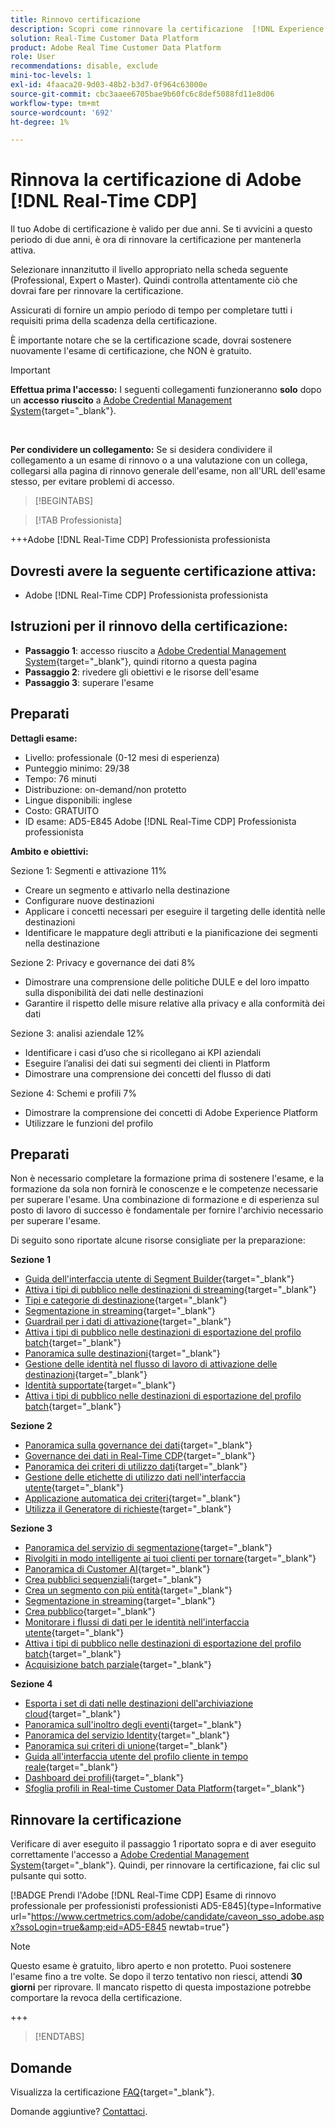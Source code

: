 ```yaml
---
title: Rinnovo certificazione
description: Scopri come rinnovare la certificazione  [!DNL Experience Platform]  in [!DNL Real-Time Customer Data Platform].
solution: Real-Time Customer Data Platform
product: Adobe Real Time Customer Data Platform
role: User
recommendations: disable, exclude
mini-toc-levels: 1
exl-id: 4faaca20-9d03-48b2-b3d7-0f964c63000e
source-git-commit: cbc3aaee6705bae9b60fc6c8def5088fd11e8d06
workflow-type: tm+mt
source-wordcount: '692'
ht-degree: 1%

---
```


# Rinnova la certificazione di Adobe [!DNL Real-Time CDP]

Il tuo Adobe di certificazione è valido per due anni. Se ti avvicini a questo periodo di due anni, è ora di rinnovare la certificazione per mantenerla attiva.

Selezionare innanzitutto il livello appropriato nella scheda seguente (Professional, Expert o Master). Quindi controlla attentamente ciò che dovrai fare per rinnovare la certificazione.

Assicurati di fornire un ampio periodo di tempo per completare tutti i requisiti prima della scadenza della certificazione.

È importante notare che se la certificazione scade, dovrai sostenere nuovamente l&#39;esame di certificazione, che NON è gratuito.

>[!IMPORTANT]
>
>**Effettua prima l&#39;accesso:** I seguenti collegamenti funzioneranno **solo** dopo un **accesso riuscito** a [Adobe Credential Management System](https://www.certmetrics.com/adobe){target="_blank"}.
>
><br>
>
>**Per condividere un collegamento:** Se si desidera condividere il collegamento a un esame di rinnovo o a una valutazione con un collega, collegarsi alla pagina di rinnovo generale dell&#39;esame, non all&#39;URL dell&#39;esame stesso, per evitare problemi di accesso.

>[!BEGINTABS]

>[!TAB Professionista]

+++Adobe [!DNL Real-Time CDP] Professionista professionista

## Dovresti avere la seguente certificazione **attiva**:

* Adobe [!DNL Real-Time CDP] Professionista professionista

## Istruzioni per il rinnovo della certificazione:

* **Passaggio 1**: accesso riuscito a [Adobe Credential Management System](https://www.certmetrics.com/adobe){target="_blank"}, quindi ritorno a questa pagina
* **Passaggio 2**: rivedere gli obiettivi e le risorse dell&#39;esame
* **Passaggio 3**: superare l&#39;esame

## Preparati

**Dettagli esame:**

* Livello: professionale (0-12 mesi di esperienza)
* Punteggio minimo: 29/38
* Tempo: 76 minuti
* Distribuzione: on-demand/non protetto
* Lingue disponibili: inglese
* Costo: GRATUITO
* ID esame: AD5-E845 Adobe [!DNL Real-Time CDP] Professionista professionista

**Ambito e obiettivi:**

Sezione 1: Segmenti e attivazione 11%

* Creare un segmento e attivarlo nella destinazione
* Configurare nuove destinazioni
* Applicare i concetti necessari per eseguire il targeting delle identità nelle destinazioni
* Identificare le mappature degli attributi e la pianificazione dei segmenti nella destinazione

Sezione 2: Privacy e governance dei dati 8%

* Dimostrare una comprensione delle politiche DULE e del loro impatto sulla disponibilità dei dati nelle destinazioni
* Garantire il rispetto delle misure relative alla privacy e alla conformità dei dati

Sezione 3: analisi aziendale 12%

* Identificare i casi d’uso che si ricollegano ai KPI aziendali
* Eseguire l’analisi dei dati sui segmenti dei clienti in Platform
* Dimostrare una comprensione dei concetti del flusso di dati

Sezione 4: Schemi e profili 7%

* Dimostrare la comprensione dei concetti di Adobe Experience Platform
* Utilizzare le funzioni del profilo

## Preparati

Non è necessario completare la formazione prima di sostenere l&#39;esame, e la formazione da sola non fornirà le conoscenze e le competenze necessarie per superare l&#39;esame. Una combinazione di formazione e di esperienza sul posto di lavoro di successo è fondamentale per fornire l&#39;archivio necessario per superare l&#39;esame.

Di seguito sono riportate alcune risorse consigliate per la preparazione:

**Sezione 1**

* [Guida dell&#39;interfaccia utente di Segment Builder](https://experienceleague.adobe.com/docs/experience-platform/segmentation/ui/segment-builder.html?lang=it){target="_blank"}
* [Attiva i tipi di pubblico nelle destinazioni di streaming](https://experienceleague.adobe.com/docs/experience-platform/destinations/ui/activate/activate-segment-streaming-destinations.html){target="_blank"}
* [Tipi e categorie di destinazione](https://experienceleague.adobe.com/docs/experience-platform/destinations/destination-types.html){target="_blank"}
* [Segmentazione in streaming](https://experienceleague.adobe.com/docs/experience-platform/segmentation/ui/streaming-segmentation.html?lang=it){target="_blank"}
* [Guardrail per i dati di attivazione](https://experienceleague.adobe.com/docs/experience-platform/destinations/guardrails.html){target="_blank"}
* [Attiva i tipi di pubblico nelle destinazioni di esportazione del profilo batch](https://experienceleague.adobe.com/docs/experience-platform/destinations/ui/activate/activate-batch-profile-destinations.html){target="_blank"}
* [Panoramica sulle destinazioni](https://experienceleague.adobe.com/docs/experience-platform/destinations/home.html?lang=it){target="_blank"}
* [Gestione delle identità nel flusso di lavoro di attivazione delle destinazioni](https://experienceleague.adobe.com/docs/experience-platform/destinations/how-destinations-work/identity-handling.html){target="_blank"}
* [Identità supportate](https://experienceleague.adobe.com/docs/experience-platform/destinations/catalog/social/facebook.html#supported-identities){target="_blank"}
* [Attiva i tipi di pubblico nelle destinazioni di esportazione del profilo batch](https://experienceleague.adobe.com/docs/experience-platform/destinations/ui/activate/activate-batch-profile-destinations.html){target="_blank"}

**Sezione 2**

* [Panoramica sulla governance dei dati](https://experienceleague.adobe.com/docs/experience-platform/data-governance/home.html?lang=it){target="_blank"}
* [Governance dei dati in Real-Time CDP](https://experienceleague.adobe.com/docs/experience-platform/rtcdp/privacy/data-governance-overview.html){target="_blank"}
* [Panoramica dei criteri di utilizzo dati](https://experienceleague.adobe.com/docs/experience-platform/data-governance/policies/overview.html?lang=it){target="_blank"}
* [Gestione delle etichette di utilizzo dati nell&#39;interfaccia utente](https://experienceleague.adobe.com/docs/experience-platform/data-governance/labels/user-guide.html?lang=it){target="_blank"}
* [Applicazione automatica dei criteri](https://experienceleague.adobe.com/docs/experience-platform/data-governance/enforcement/auto-enforcement.html?lang=it){target="_blank"}
* [Utilizza il Generatore di richieste](https://experienceleague.adobe.com/docs/experience-platform/privacy/ui/user-guide.html?lang=it#request-builder){target="_blank"}

**Sezione 3**

* [Panoramica del servizio di segmentazione](https://experienceleague.adobe.com/docs/experience-platform/segmentation/home.html?lang=it){target="_blank"}
* [Rivolgiti in modo intelligente ai tuoi clienti per tornare](https://experienceleague.adobe.com/docs/experience-platform/rtcdp/use-cases/personalization-insights-engagement/intelligent-re-engagement.html){target="_blank"}
* [Panoramica di Customer AI](https://experienceleague.adobe.com/docs/experience-platform/intelligent-services/customer-ai/overview.html){target="_blank"}
* [Crea pubblici sequenziali](https://experienceleague.adobe.com/docs/platform-learn/tutorials/audiences/create-sequential-audiences.html){target="_blank"}
* [Crea un segmento con più entità](https://experienceleague.adobe.com/docs/platform-learn/getting-started-for-data-architects-and-data-engineers/build-segments.html?lang=en#build-a-multi-entity-segment){target="_blank"}
* [Segmentazione in streaming](https://experienceleague.adobe.com/docs/experience-platform/segmentation/ui/streaming-segmentation.html?lang=it){target="_blank"}
* [Crea pubblico](https://experienceleague.adobe.com/docs/platform-learn/tutorials/audiences/create-audiences.html){target="_blank"}
* [Monitorare i flussi di dati per le identità nell&#39;interfaccia utente](https://experienceleague.adobe.com/docs/experience-platform/dataflows/ui/monitor-identities.html){target="_blank"}
* [Attiva i tipi di pubblico nelle destinazioni di esportazione del profilo batch](https://experienceleague.adobe.com/docs/experience-platform/destinations/ui/activate/activate-batch-profile-destinations.html){target="_blank"}
* [Acquisizione batch parziale](https://experienceleague.adobe.com/docs/experience-platform/ingestion/batch/partial.html){target="_blank"}

**Sezione 4**

* [Esporta i set di dati nelle destinazioni dell&#39;archiviazione cloud](https://experienceleague.adobe.com/docs/experience-platform/destinations/ui/activate/export-datasets.html){target="_blank"}
* [Panoramica sull&#39;inoltro degli eventi](https://experienceleague.adobe.com/docs/experience-platform/tags/event-forwarding/overview.html){target="_blank"}
* [Panoramica del servizio Identity](https://experienceleague.adobe.com/docs/experience-platform/identity/home.html?lang=it){target="_blank"}
* [Panoramica sui criteri di unione](https://experienceleague.adobe.com/docs/experience-platform/profile/merge-policies/overview.html){target="_blank"}
* [Guida all&#39;interfaccia utente del profilo cliente in tempo reale](https://experienceleague.adobe.com/docs/experience-platform/profile/ui/user-guide.html?lang=it){target="_blank"}
* [Dashboard dei profili](https://experienceleague.adobe.com/docs/experience-platform/dashboards/guides/profiles.html){target="_blank"}
* [Sfoglia profili in Real-time Customer Data Platform](https://experienceleague.adobe.com/docs/experience-platform/rtcdp/profile/profile-browse.html){target="_blank"}

## Rinnovare la certificazione

Verificare di aver eseguito il passaggio 1 riportato sopra e di aver eseguito correttamente l&#39;accesso a [Adobe Credential Management System](https://www.certmetrics.com/adobe){target="_blank"}. Quindi, per rinnovare la certificazione, fai clic sul pulsante qui sotto.

[!BADGE Prendi l&#39;Adobe [!DNL Real-Time CDP] Esame di rinnovo professionale per professionisti professionisti AD5-E845]{type=Informative url="https://www.certmetrics.com/adobe/candidate/caveon_sso_adobe.aspx?ssoLogin=true&amp;eid=AD5-E845 newtab=true"}

>[!NOTE]
>
>Questo esame è gratuito, libro aperto e non protetto. Puoi sostenere l&#39;esame fino a tre volte. Se dopo il terzo tentativo non riesci, attendi **30 giorni** per riprovare. Il mancato rispetto di questa impostazione potrebbe comportare la revoca della certificazione.

+++

>[!ENDTABS]

## Domande

Visualizza la certificazione [FAQ](https://experienceleague.adobe.com/docs/certification/certification/faq.html){target="_blank"}.

Domande aggiuntive? [Contattaci](mailto:certif@adobe.com).
